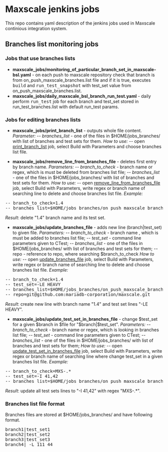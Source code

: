 # Maxscale jenkins jobs

This repo contains yaml description of the jenkins jobs used in Maxscale continious integration system. 

## Branches list monitoring jobs

### Jobs that use branches lists

* **maxscale_jobs/monitoring_of_particular_branch_set_in_maxscale-bsl.yaml** - on each push to maxscale repository check that branch is from on_push_maxscale_branches.list file and if it is true, executes <kbd>build</kbd> and <kbd>run_test_snapshot</kbd> with test_set value from on_push_maxscale_branches.list.
* **maxscale_jobs/daily_maxscale_bsl_branch_run_test.yaml** - daily perform <kbd>run_test</kbd> job for each branch and test_set stored in run_test_branches.list with default run_test params.

### Jobs for editing branches lists

* **maxscale_jobs/print_branch_list** - outputs whole file content.
 *Parameter:*
-- *branches_list* -  one of the files in $HOME/jobs_branches/ with list of branches and test sets for them. 
*How to use:*
-- open [print_branch_list][1] job, select Build with Parameters and choose branches list file.

* **maxscale_jobs/remove_line_from_branches_file** - deletes first entry by branch name.
*Parameters:*
-- *branch_to_check* - branch name or regex, which is must be deleted from branches list file;
-- *branches_list* -  one of the files in $HOME/jobs_branches/ with list of branches and test sets for them. 
*How to use:*
-- open [remove_line_from_branches_file][2] job, select Build with Parameters, write regex or branch name of searching line  to delete and choose branches list file.
*Example:*
 <pre>
-- branch_to_check=1.4
-- branches_list=$HOME/jobs_branches/on_push_maxscale_branches.list
</pre>
 *Result*: delete "1.4" branch name and its test set.

* **maxscale_jobs/update_branches_file** - adds new line (branch|test_set) to given file.
*Parameters:*
-- *branch_to_check* - branch name , which is must be added to branches list file;
-- *test_set* - command line parameters given to CTest;
-- *branches_list* -  one of the files in \$HOME/jobs_branches/ with list of branches and test sets for them;
-- repo - reference to repo, where searching $branch_to_check 
*How to use:*
-- open [update_branches_file][3] job, select Build with Parameters, write regex or branch name of searching line to delete and choose branches list file.
*Example:*
 <pre>
-- branch_to_check=1.4
-- test_set=-LE HEAVY
-- branches_list=$HOME/jobs_branches/on_push_maxscale_branches.list
-- repo=git@github.com:mariadb-corporation/maxscale.git
</pre>
 *Result*: create new line with branch name "1.4" and test set lines "-LE HEAVY".

* **maxscale_jobs/update_test_set_in_branches_file** - change \$test_set for a given \$branch in \$file for "\$branch|$test_set".
 *Parameters:*
-- *branch_to_check* - branch name or regex, which is looking in branches list file;
-- *test_set* - command line parameters given to CTest;
-- *branches_list* -  one of the files in $HOME/jobs_branches/ with list of branches and test sets for them;
*How to use:*
-- open [update_test_set_in_branches_file][4] job, select Build with Parameters, write regex or branch name of searching line where change test_set in a given branches list file.
*Example:*
 <pre>
-- branch_to_check=MXS-.*
-- test_set=-I 41,42
-- branches_list=$HOME/jobs_branches/on_push_maxscale_branches.list
</pre>
 *Result*: update all test sets lines to "-I 41,42" with regex "MXS-.*".

### Branches list file format

Branches files are stored at $HOME/jobs_branches/ and have following format.

<pre>
branch1|test_set1
branch2|test_set2
branch3|test_set3
branch4| -L 111 44
</pre>

 [1]: http://max-tst-01.mariadb.com:8089/view/push_tests/job/print_branch_list/
 [2]: http://max-tst-01.mariadb.com:8089/view/push_tests/job/remove_line_from_branches_file/
 [3]: http://max-tst-01.mariadb.com:8089/view/push_tests/job/update_branches_file/
 [4]: http://max-tst-01.mariadb.com:8089/view/push_tests/job/update_test_set_in_branches_file/
